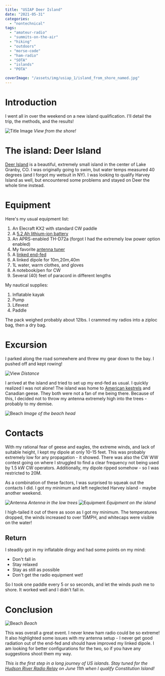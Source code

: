 ```yaml
---
title: "USIAP Deer Island"
date: "2021-05-31"
categories:
  - "nontechnical"
tags:
  - "amateur-radio"
  - "summits-on-the-air"
  - "hiking"
  - "outdoors"
  - "morse-code"
  - "ham-radio"
  - "SOTA"
  - "islands"
  - "POTA"

coverImage: "/assets/img/usiap_1/island_from_shore_named.jpg"
---
```

# Introduction

I went all in over the weekend on a new island qualification. I'll detail the trip, the methods, and the results!

![Title Image](/assets/img/usiap_1/kayak_picture_named.jpg)
_View from the shore!_

# The island: Deer Island

[Deer Island](https://usislands.org/island-directory/COLORADO) is a beautiful, extremely small island in the center of Lake Granby, CO. I was originally going to swim, but water temps measured 40 degrees (and I forgot my wetsuit in NY). I was looking to qualify Harvey Island as well, but encountered some problems and stayed on Deer the whole time instead.

# Equipment

Here's my usual equipment list:

1. An Elecraft KX2 with standard CW paddle
2. A [5.2 Ah lithium-ion battery](https://power.tenergy.com/at-tenergy-li-ion-18650-11-1v-5200mah-rechargeable-battery-pack-w-pcb-3s2p-57-72wh-9a-rate/)
3. An APRS-enabled TH-D72a (forgot I had the extremely low power option enabled)
3. My favorite [antenna tuner](https://steadynet.com/emtech/zm2-kit-bnc-connectors)
5. A [linked end-fed](https://qrpguys.com/qrpguys-end-fed-wire-antenna)
6. A linked dipole for 10m,20m,40m
7. 1L water, warm clothes, and gloves
8. A notebook/pen for CW
9. Several (40) feet of paracord in different lengths

My nautical supplies:
1. Inflatable kayak
2. Pump
3. Lifevest
4. Paddle

The pack weighed probably about 12lbs. I crammed my radios into a ziploc bag, then a dry bag.

# Excursion

I parked along the road somewhere and threw my gear down to the bay. I pushed off and kept rowing!

![View](/assets/img/usiap_1/distance.png)
_Distance_

I arrived at the island and tried to set up my end-fed as usual. I quickly realized I was not alone! The island was home to [American kestrels](https://sites.google.com/a/bertoli.org/birds-of-colorado/raptors) and Canadian geese. They both were not a fan of me being there. Because of this, I decided not to throw my antenna extremely high into the trees - probably to my demise.

![Beach](/assets/img/usiap_1/beach_1.jpg)
_Image of the beach head_

# Contacts

With my rational fear of geese and eagles, the extreme winds, and lack of suitable height, I kept my dipole at only 10-15 feet. This was probably extremely low for any propagation - it showed. There was also the CW WW contest going on where I struggled to find a clear frequency not being used by 1.5 kW CW operators. Additionally, my dipole ripped somehow - so I was restricted to 20M.

As a combination of these factors, I was surprised to squeak out the contacts I did. I got my minimum and left neglected Harvey island - maybe another weekend.

![Antenna](/assets/img/usiap_1/dipole.jpg)
_Antenna in the low trees_
![Equipment](/assets/img/usiap_1/equipment.jpg)
_Equipment on the island_

I high-tailed it out of there as soon as I got my minimum. The temperatures dropped, the winds increased to over 15MPH, and whitecaps were visible on the water!

## Return

I steadily got in my inflatable dingy and had some points on my mind:
- Don't fall in
- Stay relaxed
- Stay as still as possible
- Don't get the radio equipment wet!

So I took one paddle every 5 or so seconds, and let the winds push me to shore. It worked well and I didn't fall in.

# Conclusion

![Beach](/assets/img/beach_2.jpg)
_Beach_

This was overall a great event. I never knew ham radio could be so extreme! It also highlighted some issues with my antenna setup - I never get good radiation out of the end-fed and should have improved my linked dipole. I am looking for better configurations for the two, so if you have any suggestions shoot them my way.

_This is the first step in a long journey of US islands. Stay tuned for the [Hudson River Radio Relay](https://hudsonriverradiorelay.com/for-radio-amateurs.html) on June 11th when I qualify Constitution Island!_
